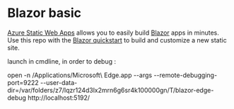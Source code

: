 # Blazor basic

[Azure Static Web Apps](https://docs.microsoft.com/azure/static-web-apps/overview) allows you to easily build [Blazor](https://dotnet.microsoft.com/en-us/apps/aspnet/web-apps/blazor) apps in minutes. Use this repo with the [Blazor quickstart](https://docs.microsoft.com/azure/static-web-apps/getting-started?tabs=blazor) to build and customize a new static site.

launch in cmdline, in order to debug :

open -n /Applications/Microsoft\ Edge.app --args --remote-debugging-port=9222 --user-data-dir=/var/folders/z7/lqzr124d3lx2mrn6g6sr4k100000gn/T/blazor-edge-debug http://localhost:5192/
